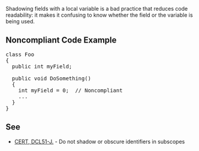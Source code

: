 Shadowing fields with a local variable is a bad practice that reduces code readability: it makes it confusing to know whether the field or the
variable is being used.

## Noncompliant Code Example

<pre>
class Foo
{
  public int myField;

  public void DoSomething()
  {
    int myField = 0;  // Noncompliant
    ...
  }
}
</pre>

## See

*   [CERT, DCL51-J.](https://www.securecoding.cert.org/confluence/x/2ADEAw) - Do not shadow or obscure identifiers in subscopes